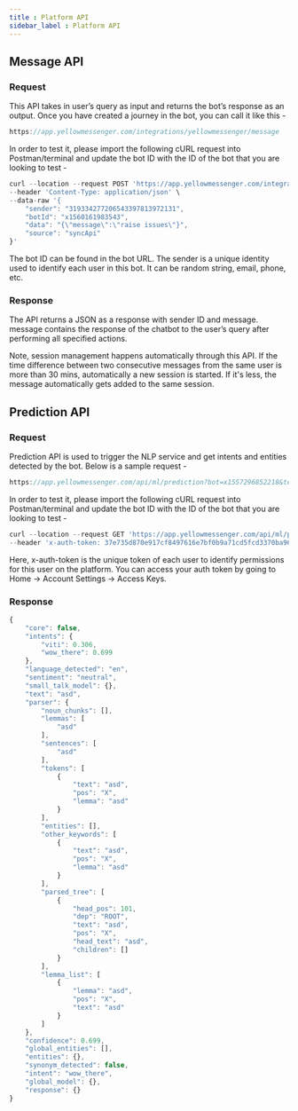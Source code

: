 ```yaml
---
title : Platform API
sidebar_label : Platform API
---
```


## Message API

### Request

This API takes in user’s query as input and returns the bot’s response as an output. Once you have created a journey in the bot, you can call it like this -

```js
https://app.yellowmessenger.com/integrations/yellowmessenger/message
```

In order to test it, please import the following cURL request into Postman/terminal and update the bot ID with the ID of the bot that you are looking to test -

```js
curl --location --request POST 'https://app.yellowmessenger.com/integrations/yellowmessenger/message' \
--header 'Content-Type: application/json' \
--data-raw '{
    "sender": "319334277206543397813972131",
    "botId": "x1560161983543",
    "data": "{\"message\":\"raise issues\"}",
    "source": "syncApi"
}'
```
The bot ID can be found in the bot URL. The sender is a unique identity used to identify each user in this bot. It can be random string, email, phone, etc.

### Response

The API returns a JSON as a response with sender ID and message. message contains the response of the chatbot to the user’s query after performing all specified actions.

Note, session management happens automatically through this API. If the time difference between two consecutive messages from the same user is more than 30 mins, automatically a new session is started. If it's less, the message automatically gets added to the same session.

## Prediction API

### Request

Prediction API is used to trigger the NLP service and get intents and entities detected by the bot. Below is a sample request -

```js
https://app.yellowmessenger.com/api/ml/prediction?bot=x1557296852218&text=asd&language=en
```
In order to test it, please import the following cURL request into Postman/terminal and update the bot ID with the ID of the bot that you are looking to test -

```js
curl --location --request GET 'https://app.yellowmessenger.com/api/ml/prediction?bot=x1557296852218&text=asd&language=en' \
--header 'x-auth-token: 37e735d870e917cf8497616e7bf0b9a71cd5fcd3370ba96aa8e9d4b34f2b78e2'
```
Here, x-auth-token is the unique token of each user to identify permissions for this user on the platform. You can access your auth token by going to Home → Account Settings → Access Keys.

### Response

```js
{
    "core": false,
    "intents": {
        "viti": 0.306,
        "wow_there": 0.699
    },
    "language_detected": "en",
    "sentiment": "neutral",
    "small_talk_model": {},
    "text": "asd",
    "parser": {
        "noun_chunks": [],
        "lemmas": [
            "asd"
        ],
        "sentences": [
            "asd"
        ],
        "tokens": [
            {
                "text": "asd",
                "pos": "X",
                "lemma": "asd"
            }
        ],
        "entities": [],
        "other_keywords": [
            {
                "text": "asd",
                "pos": "X",
                "lemma": "asd"
            }
        ],
        "parsed_tree": [
            {
                "head_pos": 101,
                "dep": "ROOT",
                "text": "asd",
                "pos": "X",
                "head_text": "asd",
                "children": []
            }
        ],
        "lemma_list": [
            {
                "lemma": "asd",
                "pos": "X",
                "text": "asd"
            }
        ]
    },
    "confidence": 0.699,
    "global_entities": [],
    "entities": {},
    "synonym_detected": false,
    "intent": "wow_there",
    "global_model": {},
    "response": {}
}
```
